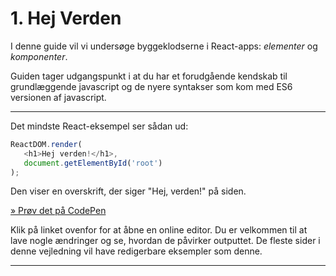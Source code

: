 # 1. Hej Verden
I denne guide vil vi undersøge byggeklodserne i React-apps: *elementer* og *komponenter*. 

Guiden tager udgangspunkt i at du har et forudgående kendskab til grundlæggende javascript og de nyere syntakser som kom med ES6 versionen af javascript.
___

Det mindste React-eksempel ser sådan ud:
```js
ReactDOM.render(
   <h1>Hej verden!</h1>,
   document.getElementById('root')
);
```
Den viser en overskrift, der siger "Hej, verden!" på siden.

[&raquo; Prøv det på CodePen](https://reactjs.org/redirect-to-codepen/hello-world)

Klik på linket ovenfor for at åbne en online editor. Du er velkommen til at lave nogle ændringer og se, hvordan de påvirker outputtet. De fleste sider i denne vejledning vil have redigerbare eksempler som denne.
___
